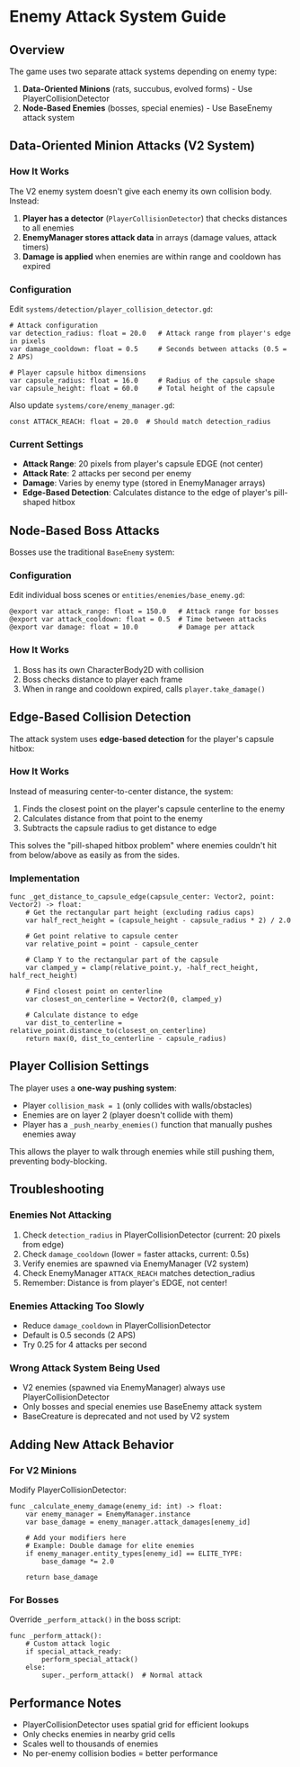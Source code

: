 # Enemy Attack System Guide

## Overview

The game uses two separate attack systems depending on enemy type:

1. **Data-Oriented Minions** (rats, succubus, evolved forms) - Use PlayerCollisionDetector
2. **Node-Based Enemies** (bosses, special enemies) - Use BaseEnemy attack system

## Data-Oriented Minion Attacks (V2 System)

### How It Works

The V2 enemy system doesn't give each enemy its own collision body. Instead:

1. **Player has a detector** (`PlayerCollisionDetector`) that checks distances to all enemies
2. **EnemyManager stores attack data** in arrays (damage values, attack timers)
3. **Damage is applied** when enemies are within range and cooldown has expired

### Configuration

Edit `systems/detection/player_collision_detector.gd`:

```gdscript
# Attack configuration
var detection_radius: float = 20.0   # Attack range from player's edge in pixels
var damage_cooldown: float = 0.5     # Seconds between attacks (0.5 = 2 APS)

# Player capsule hitbox dimensions
var capsule_radius: float = 16.0     # Radius of the capsule shape
var capsule_height: float = 60.0     # Total height of the capsule
```

Also update `systems/core/enemy_manager.gd`:

```gdscript
const ATTACK_REACH: float = 20.0  # Should match detection_radius
```

### Current Settings

- **Attack Range**: 20 pixels from player's capsule EDGE (not center)
- **Attack Rate**: 2 attacks per second per enemy
- **Damage**: Varies by enemy type (stored in EnemyManager arrays)
- **Edge-Based Detection**: Calculates distance to the edge of player's pill-shaped hitbox

## Node-Based Boss Attacks

Bosses use the traditional `BaseEnemy` system:

### Configuration

Edit individual boss scenes or `entities/enemies/base_enemy.gd`:

```gdscript
@export var attack_range: float = 150.0   # Attack range for bosses
@export var attack_cooldown: float = 0.5  # Time between attacks
@export var damage: float = 10.0          # Damage per attack
```

### How It Works

1. Boss has its own CharacterBody2D with collision
2. Boss checks distance to player each frame
3. When in range and cooldown expired, calls `player.take_damage()`

## Edge-Based Collision Detection

The attack system uses **edge-based detection** for the player's capsule hitbox:

### How It Works

Instead of measuring center-to-center distance, the system:
1. Finds the closest point on the player's capsule centerline to the enemy
2. Calculates distance from that point to the enemy
3. Subtracts the capsule radius to get distance to edge

This solves the "pill-shaped hitbox problem" where enemies couldn't hit from below/above as easily as from the sides.

### Implementation

```gdscript
func _get_distance_to_capsule_edge(capsule_center: Vector2, point: Vector2) -> float:
    # Get the rectangular part height (excluding radius caps)
    var half_rect_height = (capsule_height - capsule_radius * 2) / 2.0
    
    # Get point relative to capsule center
    var relative_point = point - capsule_center
    
    # Clamp Y to the rectangular part of the capsule
    var clamped_y = clamp(relative_point.y, -half_rect_height, half_rect_height)
    
    # Find closest point on centerline
    var closest_on_centerline = Vector2(0, clamped_y)
    
    # Calculate distance to edge
    var dist_to_centerline = relative_point.distance_to(closest_on_centerline)
    return max(0, dist_to_centerline - capsule_radius)
```

## Player Collision Settings

The player uses a **one-way pushing system**:

- Player `collision_mask = 1` (only collides with walls/obstacles)
- Enemies are on layer 2 (player doesn't collide with them)
- Player has a `_push_nearby_enemies()` function that manually pushes enemies away

This allows the player to walk through enemies while still pushing them, preventing body-blocking.

## Troubleshooting

### Enemies Not Attacking

1. Check `detection_radius` in PlayerCollisionDetector (current: 20 pixels from edge)
2. Check `damage_cooldown` (lower = faster attacks, current: 0.5s)
3. Verify enemies are spawned via EnemyManager (V2 system)
4. Check EnemyManager `ATTACK_REACH` matches detection_radius
5. Remember: Distance is from player's EDGE, not center!

### Enemies Attacking Too Slowly

- Reduce `damage_cooldown` in PlayerCollisionDetector
- Default is 0.5 seconds (2 APS)
- Try 0.25 for 4 attacks per second

### Wrong Attack System Being Used

- V2 enemies (spawned via EnemyManager) always use PlayerCollisionDetector
- Only bosses and special enemies use BaseEnemy attack system
- BaseCreature is deprecated and not used by V2 system

## Adding New Attack Behavior

### For V2 Minions

Modify PlayerCollisionDetector:

```gdscript
func _calculate_enemy_damage(enemy_id: int) -> float:
    var enemy_manager = EnemyManager.instance
    var base_damage = enemy_manager.attack_damages[enemy_id]
    
    # Add your modifiers here
    # Example: Double damage for elite enemies
    if enemy_manager.entity_types[enemy_id] == ELITE_TYPE:
        base_damage *= 2.0
    
    return base_damage
```

### For Bosses

Override `_perform_attack()` in the boss script:

```gdscript
func _perform_attack():
    # Custom attack logic
    if special_attack_ready:
        perform_special_attack()
    else:
        super._perform_attack()  # Normal attack
```

## Performance Notes

- PlayerCollisionDetector uses spatial grid for efficient lookups
- Only checks enemies in nearby grid cells
- Scales well to thousands of enemies
- No per-enemy collision bodies = better performance